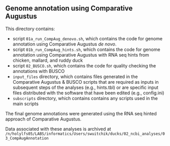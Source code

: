 ## Genome annotation using Comparative Augustus 
  
This directory contains:  
* script `01a_run_CompAug_denovo.sh`, which contains the code for genome annotation using Comparative Augustus _de novo_. 
* script `01b_run_CompAug_hints.sh`, which contains the code for genome annotation using Comparative Augustus with RNA seq hints from chicken, mallard, and ruddy duck
* script `02_BUSCO.sh`, which contains the code for quality checking the annotations with BUSCO
* `input_files` directory, which contains files generated in the Comparative Augustus & BUSCO scripts that are required as inputs in subsequent steps of the analyses (e.g., hints.tbl)  or are specific input files distributed with the software that have been edited (e.g., config.ini)
* `subscripts` directory, which contains contains any scripts used in the main scripts  
  
  
The final genome annotations were generated using the RNA seq hinted approach of Comparative Augustus. 
  
  
Data associated with these analyses is archived at `/n/holylfs05/LABS/informatics/Users/swuitchik/ducks/02_ncbi_analyses/03_CompAugAnnotation`
